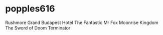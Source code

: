 # popples616

Rushmore
Grand Budapest Hotel
The Fantastic Mr Fox
Moonrise Kingdom
The Sword of Doom
Terminator
